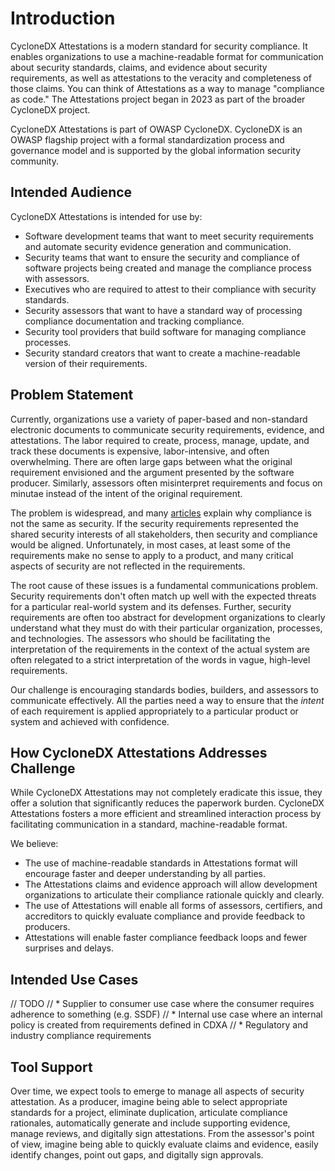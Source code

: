 # Introduction
CycloneDX Attestations is a modern standard for security compliance. It enables organizations to use a machine-readable format for communication about security standards, claims, and evidence about security requirements, as well as attestations to the veracity and completeness of those claims. You can think of Attestations as a way to manage "compliance as code." The Attestations project began in 2023 as part of the broader CycloneDX project.

CycloneDX Attestations is part of OWASP CycloneDX. CycloneDX is an OWASP flagship project with a formal standardization process and governance model and is supported by the global information security community.

## Intended Audience
CycloneDX Attestations is intended for use by:
* Software development teams that want to meet security requirements and automate security evidence generation and communication.
* Security teams that want to ensure the security and compliance of software projects being created and manage the compliance process with assessors.
* Executives who are required to attest to their compliance with security standards.
* Security assessors that want to have a standard way of processing compliance documentation and tracking compliance.
* Security tool providers that build software for managing compliance processes.
* Security standard creators that want to create a machine-readable version of their requirements.

## Problem Statement
Currently, organizations use a variety of paper-based and non-standard electronic documents to communicate security requirements, evidence, and attestations. The labor required to create, process, manage, update, and track these documents is expensive, labor-intensive, and often overwhelming. There are often large gaps between what the original requirement envisioned and the argument presented by the software producer. Similarly, assessors often misinterpret requirements and focus on minutae instead of the intent of the original requirement.

The problem is widespread, and many [articles](https://www.google.com/search?q=compliance+is+not+security) explain why compliance is not the same as security. If the security requirements represented the shared security interests of all stakeholders, then security and compliance would be aligned. Unfortunately, in most cases, at least some of the requirements make no sense to apply to a product, and many critical aspects of security are not reflected in the requirements.

The root cause of these issues is a fundamental communications problem. Security requirements don't often match up well with the expected threats for a particular real-world system and its defenses. Further, security requirements are often too abstract for development organizations to clearly understand what they must do with their particular organization, processes, and technologies. The assessors who should be facilitating the interpretation of the requirements in the context of the actual system are often relegated to a strict interpretation of the words in vague, high-level requirements.

Our challenge is encouraging standards bodies, builders, and assessors to communicate effectively. All the parties need a way to ensure that the *intent* of each requirement is applied appropriately to a particular product or system and achieved with confidence.

## How CycloneDX Attestations Addresses Challenge
While CycloneDX Attestations may not completely eradicate this issue, they offer a solution that significantly reduces the paperwork burden. CycloneDX Attestations fosters a more efficient and streamlined interaction process by facilitating communication in a standard, machine-readable format.

We believe:

* The use of machine-readable standards in Attestations format will encourage faster and deeper understanding by all parties.
* The Attestations claims and evidence approach will allow development organizations to articulate their compliance rationale quickly and clearly.
* The use of Attestations will enable all forms of assessors, certifiers, and accreditors to quickly evaluate compliance and provide feedback to producers.
* Attestations will enable faster compliance feedback loops and fewer surprises and delays.

## Intended Use Cases
// TODO
// * Supplier to consumer use case where the consumer requires adherence to something (e.g. SSDF)
// * Internal use case where an internal policy is created from requirements defined in CDXA
// * Regulatory and industry compliance requirements

## Tool Support
Over time, we expect tools to emerge to manage all aspects of security attestation. As a producer, imagine being able to select appropriate standards for a project, eliminate duplication, articulate compliance rationales, automatically generate and include supporting evidence, manage reviews, and digitally sign attestations. From the assessor's point of view, imagine being able to quickly evaluate claims and evidence, easily identify changes, point out gaps, and digitally sign approvals.

<div style="page-break-after: always; visibility: hidden">
\newpage
</div>

